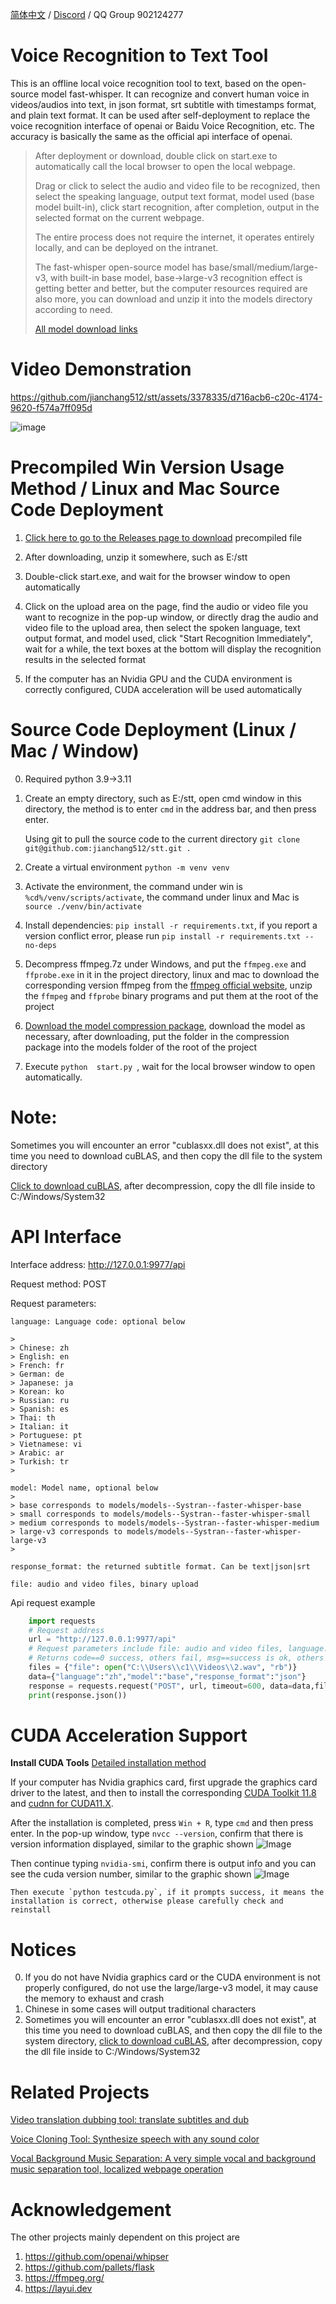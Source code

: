 [简体中文](./README.md) / [Discord](https://discord.gg/TMCM2PfHzQ) / QQ Group 902124277

# Voice Recognition to Text Tool

This is an offline local voice recognition tool to text, based on the open-source model fast-whisper. It can recognize and convert human voice in videos/audios into text, in json format, srt subtitle with timestamps format, and plain text format. It can be used after self-deployment to replace the voice recognition interface of openai or Baidu Voice Recognition, etc. The accuracy is basically the same as the official api interface of openai.

> 
> After deployment or download, double click on start.exe to automatically call the local browser to open the local webpage.
>
> Drag or click to select the audio and video file to be recognized, then select the speaking language, output text format, model used (base model built-in), click start recognition, after completion, output in the selected format on the current webpage.
>
> The entire process does not require the internet, it operates entirely locally, and can be deployed on the intranet.
>
> The fast-whisper open-source model has base/small/medium/large-v3, with built-in base model, base->large-v3 recognition effect is getting better and better, but the computer resources required are also more, you can download and unzip it into the models directory according to need.
>
> [All model download links](https://github.com/jianchang512/stt/releases/tag/0.0)
>


# Video Demonstration


https://github.com/jianchang512/stt/assets/3378335/d716acb6-c20c-4174-9620-f574a7ff095d


![image](https://github.com/jianchang512/stt/assets/3378335/0f724ff1-21b3-4960-b6ba-5aa994ea414c)




# Precompiled Win Version Usage Method / Linux and Mac Source Code Deployment

1. [Click here to go to the Releases page to download](https://github.com/jianchang512/stt/releases) precompiled file

2. After downloading, unzip it somewhere, such as E:/stt

3. Double-click start.exe, and wait for the browser window to open automatically

4. Click on the upload area on the page, find the audio or video file you want to recognize in the pop-up window, or directly drag the audio and video file to the upload area, then select the spoken language, text output format, and model used, click "Start Recognition Immediately", wait for a while, the text boxes at the bottom will display the recognition results in the selected format

5. If the computer has an Nvidia GPU and the CUDA environment is correctly configured, CUDA acceleration will be used automatically


# Source Code Deployment (Linux / Mac / Window)

0. Required python 3.9->3.11

1. Create an empty directory, such as E:/stt, open cmd window in this directory, the method is to enter `cmd` in the address bar, and then press enter.

	Using git to pull the source code to the current directory ` git clone git@github.com:jianchang512/stt.git . `

2. Create a virtual environment `python -m venv venv`

3. Activate the environment, the command under win is `%cd%/venv/scripts/activate`, the command under linux and Mac is `source ./venv/bin/activate`

4. Install dependencies: `pip install -r requirements.txt`, if you report a version conflict error, please run `pip install -r requirements.txt --no-deps`

5. Decompress ffmpeg.7z under Windows, and put the `ffmpeg.exe` and `ffprobe.exe` in it in the project directory, linux and mac to download the corresponding version ffmpeg from the [ffmpeg official website](https://ffmpeg.org/download.html), unzip the `ffmpeg` and `ffprobe` binary programs and put them at the root of the project

6. [Download the model compression package](https://github.com/jianchang512/stt/releases/tag/0.0), download the model as necessary, after downloading, put the folder in the compression package into the models folder of the root of the project

7. Execute  `python  start.py `, wait for the local browser window to open automatically.

# Note:

Sometimes you will encounter an error "cublasxx.dll does not exist", at this time you need to download cuBLAS, and then copy the dll file to the system directory

[Click to download cuBLAS](https://github.com/jianchang512/stt/releases/download/0.0/cuBLAS_win.7z), after decompression, copy the dll file inside to C:/Windows/System32




# API Interface

Interface address: http://127.0.0.1:9977/api

Request method: POST

Request parameters:

    language: Language code: optional below

    >
    > Chinese: zh
    > English: en
    > French: fr
    > German: de
    > Japanese: ja
    > Korean: ko
    > Russian: ru
    > Spanish: es
    > Thai: th
    > Italian: it
    > Portuguese: pt
    > Vietnamese: vi
    > Arabic: ar
    > Turkish: tr
    >

    model: Model name, optional below
    >
    > base corresponds to models/models--Systran--faster-whisper-base
    > small corresponds to models/models--Systran--faster-whisper-small
    > medium corresponds to models/models--Systran--faster-whisper-medium
    > large-v3 corresponds to models/models--Systran--faster-whisper-large-v3
    >

    response_format: the returned subtitle format. Can be text|json|srt

    file: audio and video files, binary upload

Api request example

```python
    import requests
    # Request address
    url = "http://127.0.0.1:9977/api"
    # Request parameters include file: audio and video files, language: language code, model: model, response_format: text|json|srt
    # Returns code==0 success, others fail, msg==success is ok, others fail reasons, data=returned text after recognition
    files = {"file": open("C:\\Users\\c1\\Videos\\2.wav", "rb")}
    data={"language":"zh","model":"base","response_format":"json"}
    response = requests.request("POST", url, timeout=600, data=data,files=files)
    print(response.json())
```



# CUDA Acceleration Support

**Install CUDA Tools** [Detailed installation method](https://juejin.cn/post/7318704408727519270)

If your computer has Nvidia graphics card, first upgrade the graphics card driver to the latest, and then to install the corresponding 
   [CUDA Toolkit 11.8](https://developer.nvidia.com/cuda-downloads)  and  [cudnn for CUDA11.X](https://developer.nvidia.com/rdp/cudnn-archive).
   
   After the installation is completed, press `Win + R`, type `cmd` and then press enter. In the pop-up window, type `nvcc --version`, confirm that there is version information displayed, similar to the graphic shown
   ![Image](https://github.com/jianchang512/pyvideotrans/assets/3378335/e68de07f-4bb1-4fc9-bccd-8f841825915a)

   Then continue typing `nvidia-smi`, confirm there is output info and you can see the cuda version number, similar to the graphic shown
   ![Image](https://github.com/jianchang512/pyvideotrans/assets/3378335/71f1d7d3-07f9-4579-b310-39284734006b)

    Then execute `python testcuda.py`, if it prompts success, it means the installation is correct, otherwise please carefully check and reinstall

# Notices

0. If you do not have Nvidia graphics card or the CUDA environment is not properly configured, do not use the large/large-v3 model, it may cause the memory to exhaust and crash
1. Chinese in some cases will output traditional characters
2. Sometimes you will encounter an error "cublasxx.dll does not exist", at this time you need to download cuBLAS, and then copy the dll file to the system directory, [click to download cuBLAS](https://github.com/jianchang512/stt/releases/download/0.0/cuBLAS_win.7z), after decompression, copy the dll file inside to C:/Windows/System32



# Related Projects

[Video translation dubbing tool: translate subtitles and dub](https://github.com/jianchang512/pyvideotrans)

[Voice Cloning Tool: Synthesize speech with any sound color](https://github.com/jianchang512/clone-voice)

[Vocal Background Music Separation: A very simple vocal and background music separation tool, localized webpage operation](https://github.com/jianchang512/stt)

# Acknowledgement

The other projects mainly dependent on this project are

1. https://github.com/openai/whipser
2. https://github.com/pallets/flask
3. https://ffmpeg.org/
4. https://layui.dev
